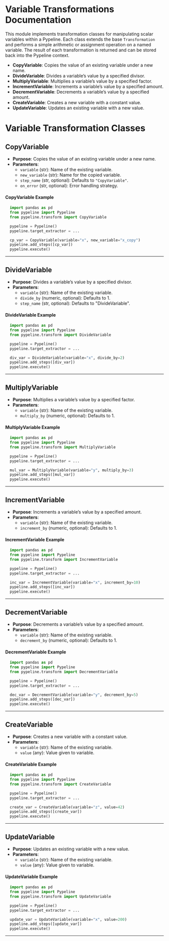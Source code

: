 # Variable Transformations Documentation

This module implements transformation classes for manipulating scalar variables within a Pypeline. Each class extends the base `Transformation` and performs a simple arithmetic or assignment operation on a named variable. The result of each transformation is returned and can be stored back into the Pypeline context.

- **CopyVariable**: Copies the value of an existing variable under a new name.
- **DivideVariable**: Divides a variable’s value by a specified divisor.
- **MultiplyVariable**: Multiplies a variable’s value by a specified factor.
- **IncrementVariable**: Increments a variable’s value by a specified amount.
- **DecrementVariable**: Decrements a variable’s value by a specified amount.
- **CreateVariable**: Creates a new variable with a constant value.
- **UpdateVariable**: Updates an existing variable with a new value.

# Variable Transformation Classes

## CopyVariable

- **Purpose**: Copies the value of an existing variable under a new name.
- **Parameters**:
  - `variable` (str): Name of the existing variable.
  - `new_variable` (str): Name for the copied variable.
  - `step_name` (str, optional): Defaults to `"CopyVariable"`.
  - `on_error` (str, optional): Error handling strategy.

#### CopyVariable Example

```python
  import pandas as pd
  from pypeline import Pypeline
  from pypeline.transform import CopyVariable

  pypeline = Pypeline()
  pypeline.target_extractor = ... 

  cp_var = CopyVariable(variable="x", new_variable="x_copy")
  pypeline.add_steps([cp_var])
  pypeline.execute()
```

---

## DivideVariable
- **Purpose**: Divides a variable’s value by a specified divisor.
- **Parameters**:
  - `variable` (str): Name of the existing variable.
  - `divide_by` (numeric, optional): Defaults to 1.
  - `step_name` (str, optional): Defaults to "DivideVariable".

#### DivideVariable Example

```python
  import pandas as pd
  from pypeline import Pypeline
  from pypeline.transform import DivideVariable

  pypeline = Pypeline()
  pypeline.target_extractor = ... 

  div_var = DivideVariable(variable="x", divide_by=2)
  pypeline.add_steps([div_var])
  pypeline.execute()
```

---

## MultiplyVariable
- **Purpose**: Multiplies a variable’s value by a specified factor.
- **Parameters**:
  - `variable` (str): Name of the existing variable.
  - `multiply_by` (numeric, optional): Defaults to 1.

#### MultiplyVariable Example

```python
  import pandas as pd
  from pypeline import Pypeline
  from pypeline.transform import MultiplyVariable

  pypeline = Pypeline()
  pypeline.target_extractor = ... 

  mul_var = MultiplyVariable(variable="y", multiply_by=3)
  pypeline.add_steps([mul_var])
  pypeline.execute()
```

---

## IncrementVariable
- **Purpose**: Increments a variable’s value by a specified amount.
- **Parameters**:
  - `variable` (str): Name of the existing variable.
  - `increment_by` (numeric, optional): Defaults to 1.

#### IncrementVariable Example

```python
  import pandas as pd
  from pypeline import Pypeline
  from pypeline.transform import IncrementVariable

  pypeline = Pypeline()
  pypeline.target_extractor = ... 

  inc_var = IncrementVariable(variable="x", increment_by=10)
  pypeline.add_steps([inc_var])
  pypeline.execute()
```

---

## DecrementVariable
- **Purpose**: Decrements a variable’s value by a specified amount.
- **Parameters**:
  - `variable` (str): Name of the existing variable.
  - `decrement_by` (numeric, optional): Defaults to 1.

#### DecrementVariable Example

```python
  import pandas as pd
  from pypeline import Pypeline
  from pypeline.transform import DecrementVariable

  pypeline = Pypeline()
  pypeline.target_extractor = ... 

  dec_var = DecrementVariable(variable="y", decrement_by=5)
  pypeline.add_steps([dec_var])
  pypeline.execute()
```

---

## CreateVariable
- **Purpose**: Creates a new variable with a constant value.
- **Parameters**:
  - `variable` (str): Name of the existing variable.
  - `value` (any): Value given to variable.

#### CreateVariable Example

```python
  import pandas as pd
  from pypeline import Pypeline
  from pypeline.transform import CreateVariable

  pypeline = Pypeline()
  pypeline.target_extractor = ... 

  create_var = CreateVariable(variable="z", value=42)
  pypeline.add_steps([create_var])
  pypeline.execute()
```

---

## UpdateVariable
- **Purpose**: Updates an existing variable with a new value.
- **Parameters**:
  - `variable` (str): Name of the existing variable.
  - `value` (any): Value given to variable.

#### UpdateVariable Example

```python
  import pandas as pd
  from pypeline import Pypeline
  from pypeline.transform import UpdateVariable

  pypeline = Pypeline()
  pypeline.target_extractor = ... 

  update_var = UpdateVariable(variable="x", value=200)
  pypeline.add_steps([update_var])
  pypeline.execute()
```

---